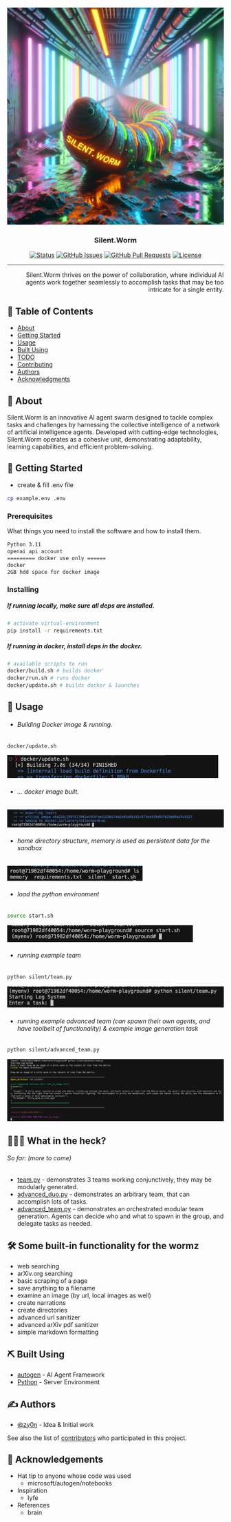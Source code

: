 <p align="center">
  <a href="" rel="noopener">
 <img src="images/wormzy-neon.png" alt="Silent.Worm AI Generated Logo"></a>
</p>

<h3 align="center">Silent.Worm</h3>

<div align="center">

[![Status](https://img.shields.io/badge/status-active-success.svg)]()
[![GitHub Issues](https://img.shields.io/github/issues/zy0n/silent.worm.svg)](https://github.com/zy0n/silent.worm/issues)
[![GitHub Pull Requests](https://img.shields.io/github/issues-pr/zy0n/silent.worm.svg)](https://github.com/zy0n/silent.worm/pulls)
[![License](https://img.shields.io/badge/license-GPL_3.0-blue.svg)](/LICENSE.md)

</div>

---

<p align="right">Silent.Worm thrives on the power of collaboration, where individual AI agents work together seamlessly to accomplish tasks that may be too intricate for a single entity.
    <br> 
</p>

## 📝 Table of Contents

- [About](#about)
- [Getting Started](#getting_started)
- [Usage](#usage)
- [Built Using](#built_using)
- [TODO](../TODO.md)
- [Contributing](../CONTRIBUTING.md)
- [Authors](#authors)
- [Acknowledgments](#acknowledgement)

## 🧐 About <a name = "about"></a>

Silent.Worm is an innovative AI agent swarm designed to tackle complex tasks and challenges by harnessing the collective intelligence of a network of artificial intelligence agents. Developed with cutting-edge technologies, Silent.Worm operates as a cohesive unit, demonstrating adaptability, learning capabilities, and efficient problem-solving.

## 🏁 Getting Started <a name = "getting_started"></a>

- create & fill .env file 
```sh
cp example.env .env
```

### Prerequisites

What things you need to install the software and how to install them.

```
Python 3.11
openai api account
========= docker use only ======
docker 
2GB hdd space for docker image
```

### Installing
##### If running locally, make sure all deps are installed.
```sh
# activate virtual-environment
pip install -r requirements.txt
```
##### If running in docker, install deps in the docker.
```sh
# available scripts to run
docker/build.sh # builds docker
docker/run.sh # runs docker
docker/update.sh # builds docker & launches

```

## 🎈 Usage <a name="usage"></a>
- ###### Building Docker image & running.
```sh
docker/update.sh
```
![Alt text](images/run_update.png)
- ###### ... docker image built.
![Alt text](images/update_finished.png)
- ###### home directory structure, memory is used as persistent data for the sandbox
![Alt text](images/home_dir_structure.png)
- ###### load the python environment
```sh
source start.sh
```
![Alt text](images/source_environment.png)
- ###### running example team
```sh
python silent/team.py
```
![Alt text](images/run_team.png)
- ###### running example advanced team (can spawn their own agents, and have toolbelt of functionality) & example image generation task
```sh
python silent/advanced_team.py
```
![Alt text](images/run_advanced.png)

## 🧙🏼‍♂️ What in the heck?
###### So far: (more to come)
 - [team.py](silent/team.py) - demonstrates 3 teams working conjunctively, they may be modularly generated.
 - [advanced_duo.py](silent/advanced_duo.py) - demonstrates an arbitrary team, that can accomplish lots of tasks. 
 - [advanced_team.py](silent/advanced_team.py) - demonstrates an orchestrated modular team generation. Agents can decide who and what to spawn in the group, and delegate tasks as needed.

## 🛠️ Some built-in functionality for the wormz
- web searching
- arXiv.org searching
- basic scraping of a page
- save anything to a filename
- examine an image (by url, local images as well)
- create narrations 
- create directories
- advanced url sanitizer
- advanced arXiv pdf sanitizer
- simple markdown formatting


## ⛏️ Built Using <a name = "built_using"></a>

- [autogen](https://www.github.com/microsoft/autogen) - AI Agent Framework
- [Python](https://python.org/en/) - Server Environment

## ✍️ Authors <a name = "authors"></a>

- [@zy0n](https://github.com/zy0n) - Idea & Initial work

See also the list of [contributors](https://github.com/zy0n/silent.worm/contributors) who participated in this project.

## 🎉 Acknowledgements <a name = "acknowledgement"></a>
- Hat tip to anyone whose code was used
   - microsoft/autogen/notebooks
- Inspiration
  - lyfe
- References
  - brain